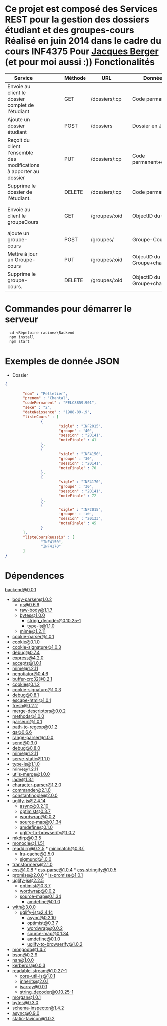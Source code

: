 Ce projet est composé des Services REST pour la gestion des dossiers étudiant et des groupes-cours
Réalisé en juin 2014 dans le cadre du cours INF4375
Pour [Jacques Berger ](https://github.com/jacquesberger) (et pour moi aussi :))
Fonctionalités
==============
| Service                                                             |   |   |   |   | Méthode | URL           |   | Données entrée                 |   |   | Sortie               |
|---------------------------------------------------------------------|---|---|---|---|---------|---------------|---|--------------------------------|---|---|----------------------|
| Envoie au client le dossier complet de l'étudiant                   |   |   |   |   | GET     | /dossiers/:cp |   | Code permanent                 |   |   | Dossier en JSON      |
| Ajoute un dossier étudiant                                          |   |   |   |   | POST    | /dossiers     |   | Dossier en JSON                |   |   | Statut de requête    |
| Reçoit du client l'ensemble des modifications à apporter au dossier |   |   |   |   | PUT     | /dossiers/:cp |   | Code permanent+changements     |   |   | Statut de requête    |
| Supprime le dossier de l'étudiant.                                  |   |   |   |   | DELETE  | /dossiers/:cp |   | Code permanent                 |   |   | Statut de requête    |
| Envoie au client le groupeCours                                     |   |   |   |   | GET     | /groupes/:oid |   | ObjectID du Groupe             |   |   | Groupe-Cours en JSON |
| ajoute un groupe-cours                                              |   |   |   |   | POST    | /groupes/     |   | Groupe-Cours en JSON           |   |   | Statut de requête    |
| Mettre à jour un Groupe-cours                                       |   |   |   |   | PUT     | /groupes/:oid |   | ObjectID du Groupe+changements |   |   | Statut de requête    |
| Supprime le groupe-cours.                                           |   |   |   |   | DELETE  | /groupes/:oid |   | ObjectID du Groupe+changements |   |   | Statut de requête    |

Commandes pour démarrer le serveur
===================
```Shell
  cd <Répetoire racine>\Backend
  npm install
  npm start
```
Exemples de donnée JSON
=======================
* Dossier
```JSON
{
     
        "nom" : "Pelletier",
        "prenom" : "Chantal",
        "codePermanent" : "PELC88591901",
        "sexe" : "2",
        "dateNaissance" : "1988-09-19",
        "listeCours" : [
                {
                        "sigle" : "INF2015",
                        "groupe" : "40",
                        "session" : "20141",
                        "noteFinale" : 41
                },
                {
                        "sigle" : "INF4150",
                        "groupe" : "30",
                        "session" : "20141",
                        "noteFinale" : 70
                },
                {
                        "sigle" : "INF4170",
                        "groupe" : "30",
                        "session" : "20141",
                        "noteFinale" : 72
                },
                {
                        "sigle" : "INF2015",
                        "groupe" : "10",
                        "session" : "20133",
                        "noteFinale" : 45
                }
        ],
        "listeCoursReussis" : [
                "INF4150",
                "INF4170"
        ]
}
```
Dépendences
============
backend@0.0.1 
* body-parser@1.0.2
  * qs@0.6.6
  * raw-body@1.1.7
  * bytes@1.0.0
    * string_decoder@0.10.25-1
    * type-is@1.1.0
   * mime@1.2.11
 *  cookie-parser@1.0.1
  * cookie@0.1.0
  * cookie-signature@1.0.3
 * debug@0.7.4
 * express@4.2.0
  * accepts@1.0.1
  * mime@1.2.11
   * negotiator@0.4.6
  * buffer-crc32@0.2.1
  * cookie@0.1.2
  * cookie-signature@1.0.3
  * debug@0.8.1
  * escape-html@1.0.1
  * fresh@0.2.2
  * merge-descriptors@0.0.2
  * methods@1.0.0
  * parseurl@1.0.1
  * path-to-regexp@0.1.2
  * qs@0.6.6
  * range-parser@1.0.0
  * send@0.3.0
   * debug@0.8.0
   * mime@1.2.11
  * serve-static@1.1.0
  * type-is@1.1.0
   * mime@1.2.11
  * utils-merge@1.0.0
 * jade@1.3.1
  * character-parser@1.2.0
  * commander@2.1.0
  * constantinople@2.0.0
   * uglify-js@2.4.14
     * async@0.2.10
     * optimist@0.3.7
      * wordwrap@0.0.2
     * source-map@0.1.34
      * amdefine@0.1.0
     * uglify-to-browserify@1.0.2
  * mkdirp@0.3.5
  * monocle@1.1.51
   * readdirp@0.2.5
    * minimatch@0.3.0
       * lru-cache@2.5.0
       * sigmund@1.0.0
  * transformers@2.1.0
   * css@1.0.8
    * css-parse@1.0.4
    * css-stringify@1.0.5
   * promise@2.0.0
    * is-promise@1.0.1
   * uglify-js@2.2.5
     * optimist@0.3.7
      * wordwrap@0.0.2
     * source-map@0.1.34
       * amdefine@0.1.0
  * with@3.0.0
    * uglify-js@2.4.14
      * async@0.2.10
      * optimist@0.3.7
      * wordwrap@0.0.2
      * source-map@0.1.34
       * amdefine@0.1.0
      * uglify-to-browserify@1.0.2
 * mongodb@1.4.7
  * bson@0.2.9
  * nan@1.0.0
  * kerberos@0.0.3
  * readable-stream@1.0.27-1
     * core-util-is@1.0.1
    * inherits@2.0.1
    * isarray@0.0.1
    * string_decoder@0.10.25-1
 * morgan@1.0.1
 * bytes@0.3.0
 * schema-inspector@1.4.2
 * async@0.9.0
 * static-favicon@1.0.2





